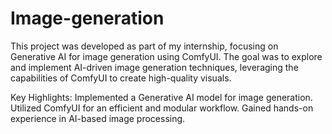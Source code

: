 # Image-generation
This project was developed as part of my internship, focusing on Generative AI for image generation using ComfyUI. The goal was to explore and implement AI-driven image generation techniques, leveraging the capabilities of ComfyUI to create high-quality visuals.

Key Highlights:
Implemented a Generative AI model for image generation.
Utilized ComfyUI for an efficient and modular workflow.
Gained hands-on experience in AI-based image processing.

